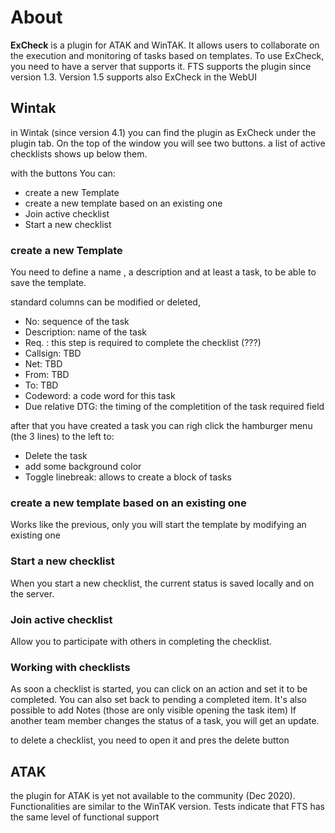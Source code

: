 
# About
**ExCheck** is a plugin for ATAK and WinTAK. It allows users to collaborate on the execution and monitoring of tasks based on templates. 
To use ExCheck, you need to have a server that supports it. FTS supports the plugin since version 1.3. Version 1.5 supports also  ExCheck in the WebUI

## Wintak
in Wintak (since version 4.1) you can find the plugin as ExCheck under the plugin tab. 
On the top of the window you will see two buttons. a list of active checklists shows up below them.

with the buttons You can:
- create a new Template
- create a new template based on an existing one
- Join active checklist
- Start a new checklist

### create a new Template

You need to define a name , a description and at least a task, to be able to save the template. 

standard columns can be modified or deleted, 
- No: sequence of the task
- Description: name of the task
- Req. : this step is required to complete the checklist (???)
- Callsign: TBD
- Net: TBD
- From: TBD
- To: TBD
- Codeword: a code word for this task
- Due relative DTG:  the timing of the completition of the task required field

after that you have created a task you can righ click the hamburger menu (the 3 lines) to the left to:
- Delete the task
- add some background color
- Toggle linebreak: allows to create a block of tasks

###  create a new template based on an existing one
Works like the previous, only you will start the template by modifying an existing one

### Start a new checklist
When you start a new checklist, the current status is saved locally and on the server.

###  Join active checklist
Allow you to participate with others in completing the checklist.

### Working with checklists
As soon a checklist is started, you can click on an action and set it to be completed. You can also set back to pending a completed item.
It's also possible to add Notes (those are only visible opening the task item)
If another team member changes the status of a task,  you will get an update.


to delete a checklist, you need to open it and pres the delete button

## ATAK
the plugin for ATAK is yet not available to the community (Dec 2020). 
Functionalities are similar to the WinTAK version.
Tests indicate that FTS has the same level of functional support 
